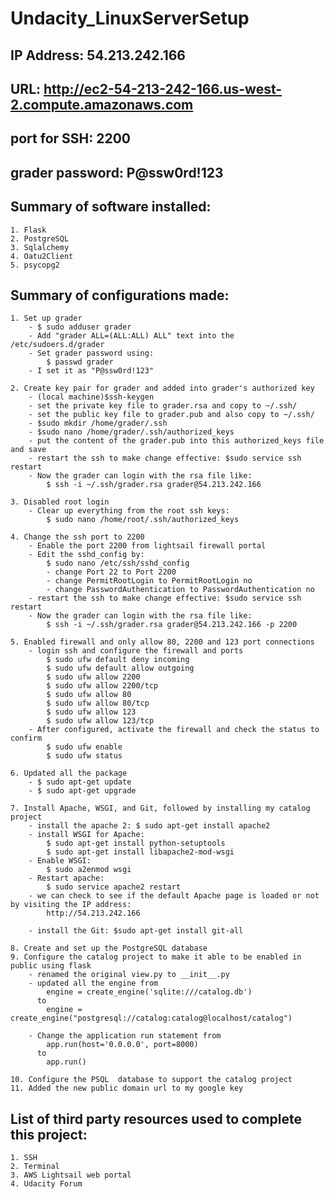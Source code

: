 # Undacity_LinuxServerSetup

## IP Address: 54.213.242.166
## URL: http://ec2-54-213-242-166.us-west-2.compute.amazonaws.com
## port for SSH: 2200
## grader password: P@ssw0rd!123
## Summary of software installed:

	1. Flask
	2. PostgreSQL
	3. Sqlalchemy
	4. Oatu2Client
	5. psycopg2
## Summary of configurations made:
	1. Set up grader
		- $ sudo adduser grader
		- Add "grader ALL=(ALL:ALL) ALL" text into the /etc/sudoers.d/grader
		- Set grader password using:
			$ passwd grader
		- I set it as "P@ssw0rd!123"
		
	2. Create key pair for grader and added into grader's authorized key
		- (local machine)$ssh-keygen
		- set the private key file to grader.rsa and copy to ~/.ssh/
		- set the public key file to grader.pub and also copy to ~/.ssh/
		- $sudo mkdir /home/grader/.ssh
		- $sudo nano /home/grader/.ssh/authorized_keys
		- put the content of the grader.pub into this authorized_keys file and save
		- restart the ssh to make change effective: $sudo service ssh restart
		- Now the grader can login with the rsa file like:
			$ ssh -i ~/.ssh/grader.rsa grader@54.213.242.166

	3. Disabled root login
		- Clear up everything from the root ssh keys:
			$ sudo nano /home/root/.ssh/authorized_keys
			
	4. Change the ssh port to 2200
		- Enable the port 2200 from lightsail firewall portal
		- Edit the sshd_config by: 
			$ sudo nano /etc/ssh/sshd_config
			- change Port 22 to Port 2200
			- change PermitRootLogin to PermitRootLogin no
			- change PasswordAuthentication to PasswordAuthentication no
		- restart the ssh to make change effective: $sudo service ssh restart
		- Now the grader can login with the rsa file like:
			$ ssh -i ~/.ssh/grader.rsa grader@54.213.242.166 -p 2200
		
	5. Enabled firewall and only allow 80, 2200 and 123 port connections
		- login ssh and configure the firewall and ports
			$ sudo ufw default deny incoming
			$ sudo ufw default allow outgoing
			$ sudo ufw allow 2200
			$ sudo ufw allow 2200/tcp
			$ sudo ufw allow 80
			$ sudo ufw allow 80/tcp
			$ sudo ufw allow 123
			$ sudo ufw allow 123/tcp
		- After configured, activate the firewall and check the status to confirm
			$ sudo ufw enable
			$ sudo ufw status

	6. Updated all the package
		- $ sudo apt-get update
		- $ sudo apt-get upgrade
		
	7. Install Apache, WSGI, and Git, followed by installing my catalog project
		- install the apache 2: $ sudo apt-get install apache2
		- install WSGI for Apache:
			$ sudo apt-get install python-setuptools
			$ sudo apt-get install libapache2-mod-wsgi
		- Enable WSGI: 
			$ sudo a2enmod wsgi
		- Restart apache:
			$ sudo service apache2 restart
		- we can check to see if the default Apache page is loaded or not by visiting the IP address:
			http://54.213.242.166
			
		- install the Git: $sudo apt-get install git-all 
			
	8. Create and set up the PostgreSQL database
	9. Configure the catalog project to make it able to be enabled in public using flask
		- renamed the original view.py to __init__.py
		- updated all the engine from  
			engine = create_engine('sqlite:///catalog.db')  
		  to
		  	engine = create_engine("postgresql://catalog:catalog@localhost/catalog")
			
		- Change the application run statement from 
			app.run(host='0.0.0.0', port=8000)
		  to
		  	app.run()

	10. Configure the PSQL  database to support the catalog project
	11. Added the new public domain url to my google key 
## List of third party resources used to complete this project:
	1. SSH
	2. Terminal
	3. AWS Lightsail web portal
	4. Udacity Forum

